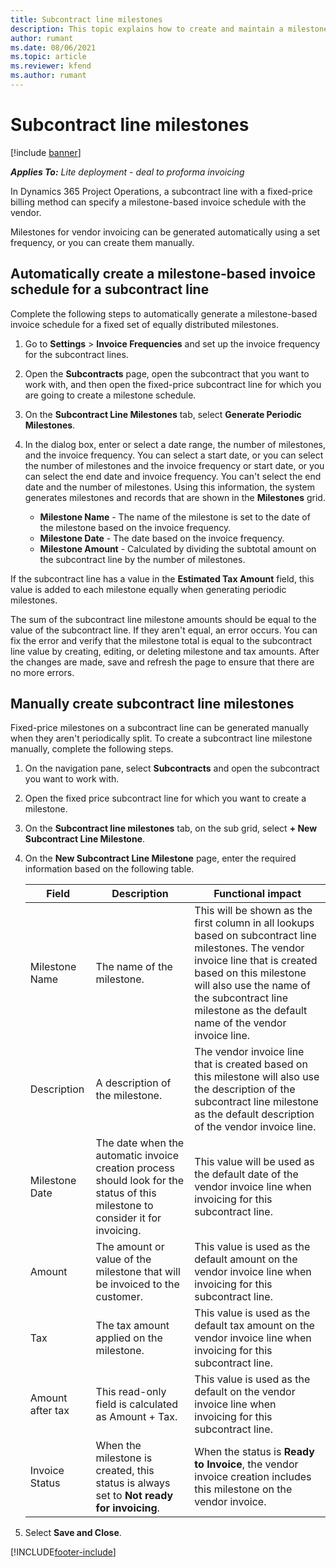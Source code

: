 ```yaml
---
title: Subcontract line milestones
description: This topic explains how to create and maintain a milestone-based invoice schedule for a subcontract with a vendor.
author: rumant
ms.date: 08/06/2021
ms.topic: article
ms.reviewer: kfend 
ms.author: rumant
---
```


# Subcontract line milestones

[!include [banner](../../includes/dataverse-preview.md)]

_**Applies To:** Lite deployment - deal to proforma invoicing_

In Dynamics 365 Project Operations, a subcontract line with a fixed-price billing method can specify a milestone-based invoice schedule with the vendor.

Milestones for vendor invoicing can be generated automatically using a set frequency, or you can create them manually.

## Automatically create a milestone-based invoice schedule for a subcontract line

Complete the following steps to automatically generate a milestone-based invoice schedule for a fixed set of equally distributed milestones.

1. Go to **Settings** > **Invoice Frequencies** and set up the invoice frequency for the subcontract lines.
2. Open the **Subcontracts** page, open the subcontract that you want to work with, and then open the fixed-price subcontract line for which you are going to create a milestone schedule.
3. On the **Subcontract Line Milestones** tab, select **Generate Periodic Milestones**.
4. In the dialog box, enter or select a date range, the number of milestones, and the invoice frequency. You can select a start date, or you can select the number of milestones and the invoice frequency or start date, or you can select the end date and invoice frequency. You can't select the end date and the number of milestones.
Using this information, the system generates milestones and records that are shown in the **Milestones** grid.

   - **Milestone Name** - The name of the milestone is set to the date of the milestone based on the invoice frequency.
   - **Milestone Date** - The date based on the invoice frequency.
   - **Milestone Amount** - Calculated by dividing the subtotal amount on the subcontract line by the number of milestones.

If the subcontract line has a value in the **Estimated Tax Amount** field, this value is added to each milestone equally when generating periodic milestones.

The sum of the subcontract line milestone amounts should be equal to the value of the subcontract line. If they aren't equal, an error occurs. You can fix the error and verify that the milestone total is equal to the subcontract line value by creating, editing, or deleting milestone and tax amounts. After the changes are made, save and refresh the page to ensure that there are no more errors.

## Manually create subcontract line milestones

Fixed-price milestones on a subcontract line can be generated manually when they aren't periodically split. To create a subcontract line milestone manually, complete the following steps.

1. On the navigation pane, select **Subcontracts** and open the subcontract you want to work with.
2. Open the fixed price subcontract line for which you want to create a milestone.
3. On the **Subcontract line milestones** tab, on the sub grid, select **+ New Subcontract Line Milestone**.
4. On the **New Subcontract Line Milestone** page, enter the required information based on the following table.

    | Field | Description |Functional impact|
    | --- | --- |----------------------|
    | Milestone Name | The name of the milestone. |This will be shown as the first column in all lookups based on subcontract line milestones. The vendor invoice line that is created based on this milestone will also use the name of the subcontract line milestone as the default name of the vendor invoice line.|
    | Description | A description of the milestone. |The vendor invoice line that is created based on this milestone will also use the description of the subcontract line milestone as the default description of the vendor invoice line.|
    | Milestone Date | The date when the automatic invoice creation process should look for the status of this milestone to consider it for invoicing.| This value will be used as the default date of the vendor invoice line when invoicing for this subcontract line. |
    | Amount | The amount or value of the milestone that will be invoiced to the customer. |This value is used as the default amount on the vendor invoice line when invoicing for this subcontract line. |
    | Tax | The tax amount applied on the milestone.| This value is used as the default tax amount on the vendor invoice line when invoicing for this subcontract line. |
    | Amount after tax | This read-only field is calculated as Amount + Tax.|This value is used as the default on the vendor invoice line when invoicing for this subcontract line. |
    | Invoice Status | When the milestone is created, this status is always set to  **Not ready for invoicing**.|  When the status is **Ready to Invoice**, the vendor invoice creation includes this milestone on the vendor invoice. |

5. Select **Save and Close**.


[!INCLUDE[footer-include](../../includes/footer-banner.md)]
